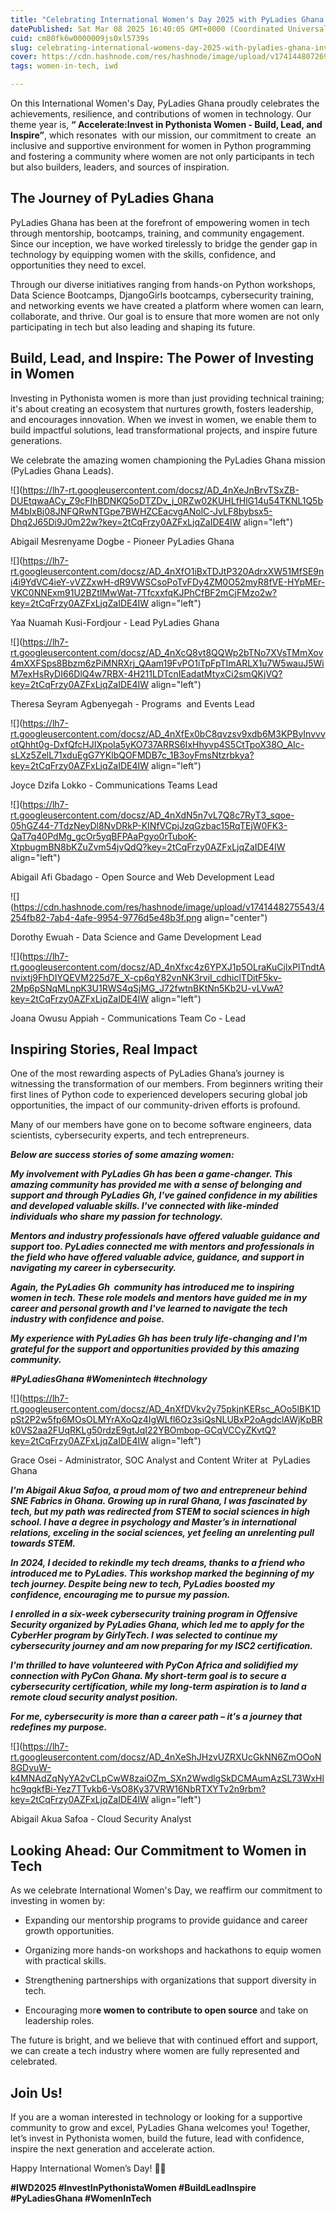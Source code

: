 ```yaml
---
title: "Celebrating International Women's Day 2025 with PyLadies Ghana: Invest in Pythonista Women - Build, Lead, and Inspire"
datePublished: Sat Mar 08 2025 16:40:05 GMT+0000 (Coordinated Universal Time)
cuid: cm80fk6w0000009js0xl5739s
slug: celebrating-international-womens-day-2025-with-pyladies-ghana-invest-in-pythonista-women-build-lead-and-inspire
cover: https://cdn.hashnode.com/res/hashnode/image/upload/v1741448072694/6ee1e60d-ff4c-4c99-87a9-012adab188d9.jpeg
tags: women-in-tech, iwd

---
```


On this International Women's Day, PyLadies Ghana proudly celebrates the achievements, resilience, and contributions of women in technology. Our theme year is, **“ Accelerate:Invest in Pythonista Women - Build, Lead, and Inspire”**, which resonates  with our mission, our commitment to create  an inclusive and supportive environment for women in Python programming and fostering a community where women are not only participants in tech but also builders, leaders, and sources of inspiration.

## **The Journey of PyLadies Ghana**

PyLadies Ghana has been at the forefront of empowering women in tech through mentorship, bootcamps, training, and community engagement. Since our inception, we have worked tirelessly to bridge the gender gap in technology by equipping women with the skills, confidence, and opportunities they need to excel.

Through our diverse initiatives ranging from hands-on Python workshops, Data Science Bootcamps, DjangoGirls bootcamps, cybersecurity training, and networking events we have created a platform where women can learn, collaborate, and thrive. Our goal is to ensure that more women are not only participating in tech but also leading and shaping its future.

## **Build, Lead, and Inspire: The Power of Investing in Women**

Investing in Pythonista women is more than just providing technical training; it's about creating an ecosystem that nurtures growth, fosters leadership, and encourages innovation. When we invest in women, we enable them to build impactful solutions, lead transformational projects, and inspire future generations.

We celebrate the amazing women championing the PyLadies Ghana mission (PyLadies Ghana Leads).

![](https://lh7-rt.googleusercontent.com/docsz/AD_4nXeJnBrvTSxZB-DUEtqwaACy_Z9cFIhBDNKQ5oDTZDv_j_0RZw02KUHLfHlG14u54TKNL1Q5bM4bIxBj08JNFQRwNTGpe7BWHZCEacvgANolC-JvLF8bybsx5-Dhq2J65Di9J0m22w?key=2tCqFrzy0AZFxLjqZaIDE4IW align="left")

Abigail Mesrenyame Dogbe - Pioneer PyLadies Ghana

![](https://lh7-rt.googleusercontent.com/docsz/AD_4nXfO1iBxTDJtP320AdrxXW51MfSE9ni4i9YdVC4ieY-vVZZxwH-dR9VWSCsoPoTvFDy4ZM0O52myR8fVE-HYpMEr-VKC0NNExm91U2BZtlMwWat-7TfcxxfqKJPhCfBF2mCjFMzo2w?key=2tCqFrzy0AZFxLjqZaIDE4IW align="left")

Yaa Nuamah Kusi-Fordjour - Lead PyLadies Ghana

![](https://lh7-rt.googleusercontent.com/docsz/AD_4nXcQ8vt8QQWp2bTNo7XVsTMmXov4mXXFSps8Bbzm6zPiMNRXrj_QAam19FvPO1iTpFpTImARLX1u7W5wauJ5WiM7exHsRyDI66DlQ4w7RBX-4H211LDTcnIEadatMtyxCi2smQKjVQ?key=2tCqFrzy0AZFxLjqZaIDE4IW align="left")

Theresa Seyram Agbenyegah - Programs  and Events Lead

![](https://lh7-rt.googleusercontent.com/docsz/AD_4nXfEx0bC8qvzsv9xdb6M3KPByInvvvotQhht0g-DxfQfcHJIXpoIa5yKO737ARRS6IxHhyvp4S5CtTpoX38O_AIc-sLXz5ZelL71xduEgG7YKlbQOFMDB7c_1B3oyFmsNtzrbkya?key=2tCqFrzy0AZFxLjqZaIDE4IW align="left")

Joyce Dzifa Lokko - Communications Teams Lead

![](https://lh7-rt.googleusercontent.com/docsz/AD_4nXdN5n7vL7Q8c7RyT3_sqoe-05hGZ44-7TdzNeyDl8NvDRkP-KINfVCpjJzqGzbac15RqTEjW0FK3-QaT7q40PdMg_gcOr5yqBFPAaPgyo0rTuboK-XtpbugmBN8bKZuZvm54jvQdQ?key=2tCqFrzy0AZFxLjqZaIDE4IW align="left")

Abigail Afi Gbadago - Open Source and Web Development Lead

![](https://cdn.hashnode.com/res/hashnode/image/upload/v1741448275543/4254fb82-7ab4-4afe-9954-9776d5e48b3f.png align="center")

Dorothy Ewuah - Data Science and Game Development Lead

![](https://lh7-rt.googleusercontent.com/docsz/AD_4nXfxc4z6YPXJ1p5OLraKuCjlxPITndtAnvixtj9FhDIYQEVM225d7E_X-cp6qY82vnNK3rviI_cdhiclTDitF5kv-2Mp6pSNqMLnpK3U1RWS4qSjMG_J72fwtnBKtNn5Kb2U-vLVwA?key=2tCqFrzy0AZFxLjqZaIDE4IW align="left")

Joana Owusu Appiah - Communications Team Co - Lead

## **Inspiring Stories, Real Impact**

One of the most rewarding aspects of PyLadies Ghana’s journey is witnessing the transformation of our members. From beginners writing their first lines of Python code to experienced developers securing global job opportunities, the impact of our community-driven efforts is profound.

Many of our members have gone on to become software engineers, data scientists, cybersecurity experts, and tech entrepreneurs.

***Below are success stories of some amazing women:***

***My involvement with PyLadies Gh has been a game-changer. This amazing community has provided me with a sense of belonging and support and through PyLadies Gh, I've gained confidence in my abilities and developed valuable skills. I've connected with like-minded individuals who share my passion for technology.***

***Mentors and industry professionals have offered valuable guidance and support too. PyLadies connected me with mentors and professionals in the field who have offered valuable advice, guidance, and support in navigating my career in cybersecurity.***

***Again, the PyLadies Gh  community has introduced me to inspiring women in tech. These role models and mentors have guided me in my career and personal growth and I've learned to navigate the tech industry with confidence and poise.***

***My experience with PyLadies Gh has been truly life-changing and I'm grateful for the support and opportunities provided by this amazing  community.***

***#PyLadiesGhana #Womenintech #technology***

![](https://lh7-rt.googleusercontent.com/docsz/AD_4nXfDVkv2y75pkjnKERsc_AOo5lBK1DpSt2P2w5fp6MOsOLMYrAXoQz4IgWLfl6Oz3siQsNLUBxP2oAgdclAWjKpBRk0VS2aa2FUqRKLg50rdzE9gtJqI22YBOmbop-GCqVCCyZKvtQ?key=2tCqFrzy0AZFxLjqZaIDE4IW align="left")

Grace Osei - Administrator, SOC Analyst and Content Writer at  PyLadies Ghana

***I'm Abigail Akua Safoa, a proud mom of two and entrepreneur behind SNE Fabrics in Ghana. Growing up in rural Ghana, I was fascinated by tech, but my path was redirected from STEM to social sciences in high school. I have a degree in psychology and Master’s in international relations, exceling in the social sciences, yet feeling an unrelenting pull towards STEM.***

***In 2024, I decided to rekindle my tech dreams, thanks to a friend who introduced me to PyLadies. This workshop marked the beginning of my tech journey. Despite being new to tech, PyLadies boosted my confidence, encouraging me to pursue my passion.***

***I enrolled in a six-week cybersecurity training program in Offensive Security organized by PyLadies Ghana, which led me to apply for the CyberHer program by GirlyTech. I was selected to continue my cybersecurity journey and am now preparing for my ISC2 certification.***

***I'm thrilled to have volunteered with PyCon Africa and solidified my connection with PyCon Ghana. My short-term goal is to secure a cybersecurity certification, while my long-term aspiration is to land a remote cloud security analyst position.***

***For me, cybersecurity is more than a career path – it's a journey that redefines my purpose.***

![](https://lh7-rt.googleusercontent.com/docsz/AD_4nXeShJHzvUZRXUcGkNN6ZmOOoN8GDvuW-k4MNAdZqNyYA2vCLpCwW8zaiOZm_SXn2WwdlgSkDCMAumAzSL73WxHlhc9qgkfBi-Yez7TTvkb6-VsO8Ky37VRW16NbRTXYTv2n9rbm?key=2tCqFrzy0AZFxLjqZaIDE4IW align="left")

Abigail Akua Safoa - Cloud Security Analyst

## **Looking Ahead: Our Commitment to Women in Tech**

As we celebrate International Women's Day, we reaffirm our commitment to investing in women by:

* Expanding our mentorship programs to provide guidance and career growth opportunities.
    
* Organizing more hands-on workshops and hackathons to equip women with practical skills.
    
* Strengthening partnerships with organizations that support diversity in tech.
    
* Encouraging mor**e women to contribute to open source** and take on leadership roles.
    

The future is bright, and we believe that with continued effort and support, we can create a tech industry where women are fully represented and celebrated.

## **Join Us!**

If you are a woman interested in technology or looking for a supportive community to grow and excel, PyLadies Ghana welcomes you! Together, let’s invest in Pythonista women, build the future, lead with confidence, inspire the next generation and accelerate action.

Happy International Women’s Day! 🚀✨

**#IWD2025 #InvestInPythonistaWomen #BuildLeadInspire #PyLadiesGhana #WomenInTech**